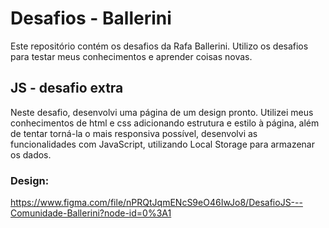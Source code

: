 # Desafios - Ballerini

Este repositório contém os desafios da Rafa Ballerini.
Utilizo os desafios para testar meus conhecimentos e aprender coisas novas.

## JS - desafio extra
Neste desafio, desenvolvi uma página de um design pronto.
Utilizei meus conhecimentos de html e css adicionando estrutura e estilo à página, além de tentar torná-la o mais responsiva possível, desenvolvi as funcionalidades com JavaScript, utilizando Local Storage para armazenar os dados.

### Design:
https://www.figma.com/file/nPRQtJqmENcS9eO46IwJo8/DesafioJS---Comunidade-Ballerini?node-id=0%3A1


